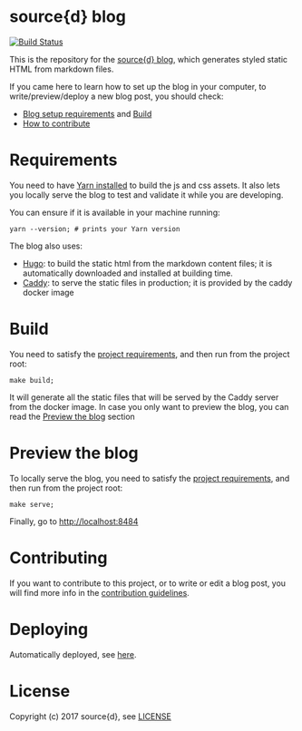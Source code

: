 # source{d} blog
[![Build Status](https://drone.srcd.host/api/badges/src-d/blog/status.svg)](https://drone.srcd.host/src-d/blog)

This is the repository for the [source{d} blog](https://blog.sourced.tech), which generates styled static HTML from markdown files.

If you came here to learn how to set up the blog in your computer, to write/preview/deploy a new blog post, you should check:
- [Blog setup requirements](#requirements) and [Build](#build)
- [How to contribute](#contributing)


# Requirements

You need to have [Yarn installed](https://yarnpkg.com/en/docs/install) to build the js and css assets. It also lets you locally serve the blog to test and validate it while you are developing.

You can ensure if it is available in your machine running:
```shell
yarn --version; # prints your Yarn version
```

The blog also uses:
- [Hugo](http://gohugo.io): to build the static html from the markdown content files; it is automatically downloaded and installed at building time.
- [Caddy](https://caddyserver.com): to serve the static files in production; it is provided by the caddy docker image

# Build

You need to satisfy the [project requirements](#requirements), and then run from the project root:

```shell
make build;
```

It will generate all the static files that will be served by the Caddy server from the docker image. In case you only want to preview the blog, you can read the [Preview the blog](#preview-the-blog) section

# Preview the blog

To locally serve the blog, you need to satisfy the [project requirements](#requirements), and then run from the project root:

```shell
make serve;
```
Finally, go to [http://localhost:8484](http://localhost:8484)

# Contributing

If you want to contribute to this project, or to write or edit a blog post, you will find more info in the [contribution guidelines](CONTRIBUTING.md).

# Deploying

Automatically deployed, see [here](https://github.com/src-d/guide/pull/70).

# License

Copyright (c) 2017 source{d}, see [LICENSE](LICENSE)
